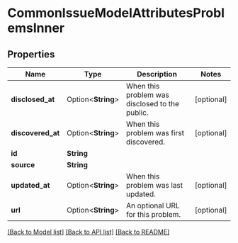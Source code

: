 # CommonIssueModelAttributesProblemsInner

## Properties

Name | Type | Description | Notes
------------ | ------------- | ------------- | -------------
**disclosed_at** | Option<**String**> | When this problem was disclosed to the public. | [optional]
**discovered_at** | Option<**String**> | When this problem was first discovered. | [optional]
**id** | **String** |  | 
**source** | **String** |  | 
**updated_at** | Option<**String**> | When this problem was last updated. | [optional]
**url** | Option<**String**> | An optional URL for this problem. | [optional]

[[Back to Model list]](../README.md#documentation-for-models) [[Back to API list]](../README.md#documentation-for-api-endpoints) [[Back to README]](../README.md)


